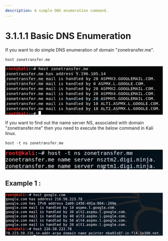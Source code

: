 ```yaml
---
description: A simple DNS enumeration command.
---
```


# 3.1.1.1 Basic DNS Enumeration

If you want to do simple DNS enumeration of domain "zonetransfer.me".

```text
host zonetransfer.me
```

![](../../../../.gitbook/assets/image-7.png)

If you want to find out the name server NS, associated with domain "zonetransfer.me" then you need to execute the below command in Kali linux.

```text
host -t ns zonetransfer.me
```

![](../../../../.gitbook/assets/image-64.png)

## Example 1 :

![](../../../../.gitbook/assets/image-41.png)

